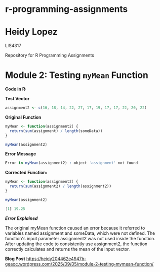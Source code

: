 # r-programming-assignments

# Heidy Lopez

LIS4317

Repository for R Programming Assignments

# Module 2: Testing `myMean` Function

**Code in R:**

**Test Vector**

```r
assignment2 <- c(16, 18, 14, 22, 27, 17, 19, 17, 17, 22, 20, 22)
```

**Original Function**

```r
myMean <- function(assignment2) {
  return(sum(assignment) / length(someData))
}

myMean(assignment2)
```

**Error Message**

```r
Error in myMean(assignment2) : object 'assignment' not found
```

**Corrected Function:**

```r
myMean <- function(assignment2) {
  return(sum(assignment2) / length(assignment2))
}

myMean(assignment2)
```

```r
[1] 19.25
```

***Error Explained***

The original myMean function caused an error because it referred to variables named assignment and someData, which were not defined. The function's input parameter assignment2 was not used inside the function. After updating the code to consistently use assignment2, the function correctly calculates and returns the mean of the input vector.






**Blog Post**
https://heidy204462e4947b-geaoc.wordpress.com/2025/09/05/module-2-testing-mymean-function/
